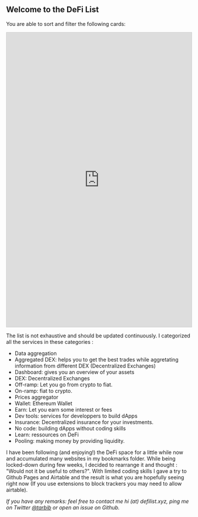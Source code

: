 ## Welcome to the DeFi List

You are able to sort and filter the following cards:


<iframe class="airtable-embed" src="https://airtable.com/embed/shr2LVg9uQFYAkHX0?backgroundColor=orange&viewControls=on" frameborder="0" onmousewheel="" width="100%" height="800" style="background: transparent; border: 1px solid #ccc;"></iframe>

The list is not exhaustive and should be updated continuously. I categorized all the services in these categories :

- Data aggregation
- Aggregated DEX: helps you to get the best trades while aggretating information from different DEX (Decentralized Exchanges)
- Dashboard: gives you an overview of your assets
- DEX: Decentralized Exchanges
- Off-ramp: Let you go from crypto to fiat.
- On-ramp: fiat to crypto.
- Prices aggregator
- Wallet: Ethereum Wallet
- Earn: Let you earn some interest or fees
- Dev tools: services for developpers to build dApps
- Insurance: Decentralized insurance for your investments.
- No code: building dApps without coding skills
- Learn: ressources on DeFi
- Pooling: making money by providing liquidity.

I have been following (and enjoying!) the DeFi space for a little while now and accumulated many websites in my bookmarks folder. While being locked-down during few weeks, I decided to rearrange it and thought : "Would not it be useful to others?". With limited coding skills I gave a try to Github Pages and Airtable and the result is what you are hopefully seeing right now (If you use extensions to block trackers you may need to allow airtable).

_If you have any remarks: feel free to contact me hi (at) defilist.xyz, ping me on Twitter [@tarbib](https://twitter.com/tarbib) or open an issue on Github._
